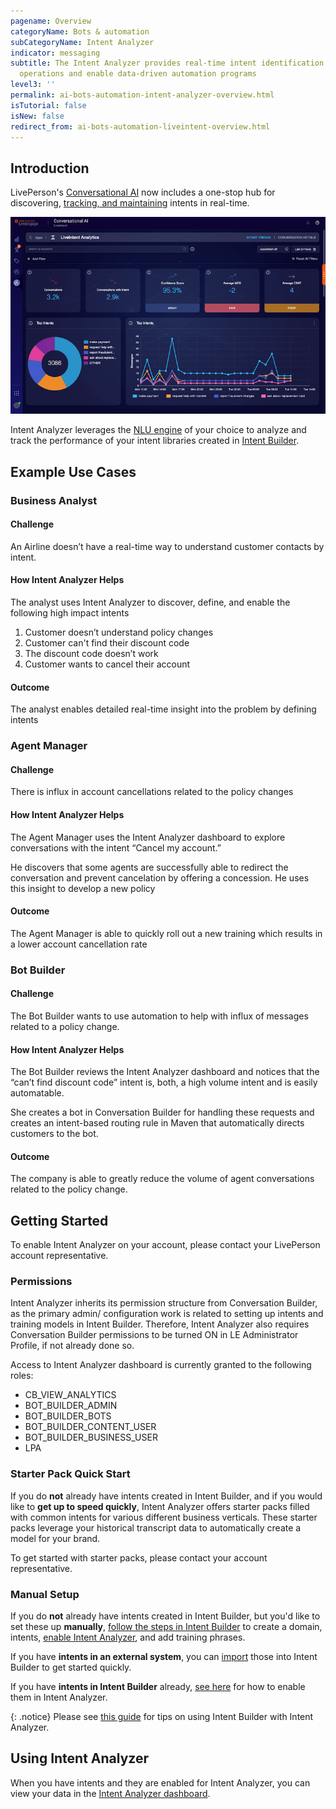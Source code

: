 ```yaml
---
pagename: Overview
categoryName: Bots & automation
subCategoryName: Intent Analyzer
indicator: messaging
subtitle: The Intent Analyzer provides real-time intent identification to help businesses optimize
  operations and enable data-driven automation programs
level3: ''
permalink: ai-bots-automation-intent-analyzer-overview.html
isTutorial: false
isNew: false
redirect_from: ai-bots-automation-liveintent-overview.html
---
```


## Introduction

LivePerson's [Conversational AI](https://developers.liveperson.com/conversational-ai-platform-platform-overview.html) now includes a one-stop hub for discovering, [tracking, and maintaining](ai-bots-automation-liveintent-dashboard.html) intents in real-time.

<img class="fancyimage" style="width:750px" src="img/intentanalyzer_dashboard-section-1.png">

Intent Analyzer leverages the [NLU engine](https://developers.liveperson.com/conversational-ai-platform-natural-language-understanding-nlu-engines.html) of your choice to analyze and track the performance of your intent libraries created in [Intent Builder](https://developers.liveperson.com/intent-builder-overview.html).

## Example Use Cases

### Business Analyst

#### Challenge

An Airline doesn’t have a real-time way to understand customer contacts by intent.

#### How Intent Analyzer Helps

The analyst uses Intent Analyzer to discover, define, and enable the following high impact intents

1. Customer doesn’t understand policy changes
2. Customer can't find their discount code
3. The discount code doesn’t work
4. Customer wants to cancel their account

#### Outcome

The analyst enables detailed real-time insight into the problem by defining intents

### Agent Manager

#### Challenge
There is influx in account cancellations related to the policy changes

#### How Intent Analyzer Helps

The Agent Manager uses the Intent Analyzer dashboard to explore conversations with the intent “Cancel my account.”

He discovers that some agents are successfully able to redirect the conversation and prevent cancelation by offering a concession. He uses this insight to develop a new policy

#### Outcome

The Agent Manager is able to quickly roll out a new training which results in a lower account cancellation rate

### Bot Builder

#### Challenge

The Bot Builder wants to use automation to help with influx of messages related to a policy change.

#### How Intent Analyzer Helps

The Bot Builder reviews the Intent Analyzer dashboard and notices that the “can’t find discount code” intent is, both, a high volume intent and is easily automatable.

She creates a bot in Conversation Builder for handling these requests and creates an intent-based routing rule in Maven that automatically directs customers to the bot.

#### Outcome

The company is able to greatly reduce the volume of agent conversations related to the policy change.

## Getting Started

To enable Intent Analyzer on your account, please contact your LivePerson account representative.

### Permissions
Intent Analyzer inherits its permission structure from Conversation Builder, as the primary admin/ configuration work is related to setting up intents and training models in Intent Builder. Therefore, Intent Analyzer also requires Conversation Builder permissions to be turned ON in  LE Administrator Profile, if not already done so.

Access to Intent Analyzer dashboard is currently granted to the following roles:
* CB_VIEW_ANALYTICS
* BOT_BUILDER_ADMIN
* BOT_BUILDER_BOTS
* BOT_BUILDER_CONTENT_USER
* BOT_BUILDER_BUSINESS_USER
* LPA

### Starter Pack Quick Start

If you do **not** already have intents created in Intent Builder, and if you would like to **get up to speed quickly**, Intent Analyzer offers starter packs filled with common intents for various different business verticals. These starter packs leverage your historical transcript data to automatically create a model for your brand.

To get started with starter packs, please contact your account representative.

### Manual Setup

If you do **not** already have intents created in Intent Builder, but you'd like to set these up **manually**, [follow the steps in Intent Builder](https://developers.liveperson.com/intent-builder-overview.html) to create a domain, intents, [enable Intent Analyzer](https://developers.liveperson.com/intent-builder-overview.html#liveintent), and add training phrases.

If you have **intents in an external system**, you can [import](https://developers.liveperson.com/intent-builder-overview.html#adding-a-domain) those into Intent Builder to get started quickly.

If you have **intents in Intent Builder** already, [see here](https://developers.liveperson.com/intent-builder-overview.html#liveintent) for how to enable them in Intent Analyzer.

{: .notice}
Please see [this guide](https://knowledge.liveperson.com/ai-bots-automation-liveintent-liveintent-tips.html) for tips on using Intent Builder with Intent Analyzer.

## Using Intent Analyzer

When you have intents and they are enabled for Intent Analyzer, you can view your data in the [Intent Analyzer dashboard](ai-bots-automation-liveintent-dashboard.html).
<!--
See [Intent Analyzer Best Practices](liveintent-best-practices.html) for some common usage flows and best practices.
-->
